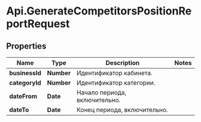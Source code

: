 # Api.GenerateCompetitorsPositionReportRequest

## Properties

Name | Type | Description | Notes
------------ | ------------- | ------------- | -------------
**businessId** | **Number** | Идентификатор кабинета. | 
**categoryId** | **Number** | Идентификатор категории. | 
**dateFrom** | **Date** | Начало периода, включительно. | 
**dateTo** | **Date** | Конец периода, включительно. | 


